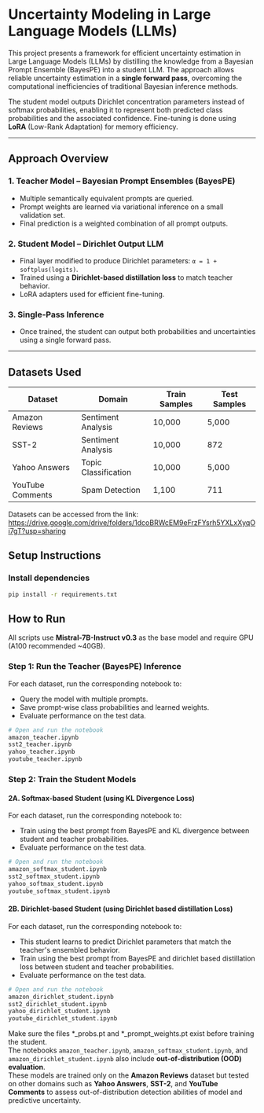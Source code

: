 # Uncertainty Modeling in Large Language Models (LLMs)

This project presents a framework for efficient uncertainty estimation in Large Language Models (LLMs) by distilling the knowledge from a Bayesian Prompt Ensemble (BayesPE) into a student LLM. The approach allows reliable uncertainty estimation in a **single forward pass**, overcoming the computational inefficiencies of traditional Bayesian inference methods.

The student model outputs Dirichlet concentration parameters instead of softmax probabilities, enabling it to represent both predicted class probabilities and the associated confidence. Fine-tuning is done using **LoRA** (Low-Rank Adaptation) for memory efficiency.

---

## Approach Overview

### 1. **Teacher Model – Bayesian Prompt Ensembles (BayesPE)**
- Multiple semantically equivalent prompts are queried.
- Prompt weights are learned via variational inference on a small validation set.
- Final prediction is a weighted combination of all prompt outputs.

### 2. **Student Model – Dirichlet Output LLM**
- Final layer modified to produce Dirichlet parameters: `α = 1 + softplus(logits)`.
- Trained using a **Dirichlet-based distillation loss** to match teacher behavior.
- LoRA adapters used for efficient fine-tuning.

### 3. **Single-Pass Inference**
- Once trained, the student can output both probabilities and uncertainties using a single forward pass.

---

## Datasets Used

| Dataset            | Domain               | Train Samples | Test Samples |
|--------------------|----------------------|---------------|--------------|
| Amazon Reviews     | Sentiment Analysis   | 10,000        | 5,000        |
| SST-2              | Sentiment Analysis   | 10,000        | 872          |
| Yahoo Answers      | Topic Classification | 10,000        | 5,000        |
| YouTube Comments   | Spam Detection       | 1,100         | 711          |

Datasets can be accessed from the link: https://drive.google.com/drive/folders/1dcoBRWcEM9eFrzFYsrh5YXLxXyqOi7gT?usp=sharing
## Setup Instructions

### Install dependencies

```bash
pip install -r requirements.txt
```
## How to Run

All scripts use **Mistral-7B-Instruct v0.3** as the base model and require GPU (A100 recommended ~40GB).

### Step 1: Run the Teacher (BayesPE) Inference

For each dataset, run the corresponding notebook to:
- Query the model with multiple prompts.
- Save prompt-wise class probabilities and learned weights.
- Evaluate performance on the test data.

```bash
# Open and run the notebook
amazon_teacher.ipynb
sst2_teacher.ipynb
yahoo_teacher.ipynb
youtube_teacher.ipynb
```
### Step 2: Train the Student Models
#### 2A. Softmax-based Student (using KL Divergence Loss)

For each dataset, run the corresponding notebook to:
- Train using the best prompt from BayesPE and KL divergence between student and teacher probabilities.
- Evaluate performance on the test data.
  
```bash
# Open and run the notebook
amazon_softmax_student.ipynb
sst2_softmax_student.ipynb
yahoo_softmax_student.ipynb
youtube_softmax_student.ipynb
```
#### 2B. Dirichlet-based Student (using Dirichlet based distillation Loss)

For each dataset, run the corresponding notebook to:
- This student learns to predict Dirichlet parameters that match the teacher's ensembled behavior.
- Train using the best prompt from BayesPE and dirichlet based distillation loss between student and teacher probabilities.
- Evaluate performance on the test data.

```bash
# Open and run the notebook
amazon_dirichlet_student.ipynb
sst2_dirichlet_student.ipynb
yahoo_dirichlet_student.ipynb
youtube_dirichlet_student.ipynb
```
Make sure the files *_probs.pt and *_prompt_weights.pt exist before training the student.  
The notebooks `amazon_teacher.ipynb`, `amazon_softmax_student.ipynb`, and `amazon_dirichlet_student.ipynb` also include **out-of-distribution (OOD) evaluation**.  
These models are trained only on the **Amazon Reviews** dataset but tested on other domains such as **Yahoo Answers**, **SST-2**, and **YouTube Comments** to assess out-of-distribution detection abilities of model and predictive uncertainty.
